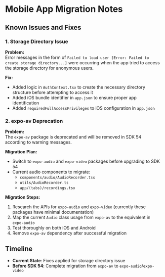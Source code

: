 # Mobile App Migration Notes

## Known Issues and Fixes

### 1. Storage Directory Issue

**Problem:**  
Error messages in the form of `Failed to load user [Error: Failed to create storage directory...]` were occurring when the app tried to access the storage directory for anonymous users.

**Fix:**  
- Added logic in `AuthContext.tsx` to create the necessary directory structure before attempting to access it
- Added iOS bundle identifier in `app.json` to ensure proper app identification
- Added `requiredFullAccessPrivileges` to iOS configuration in `app.json`

### 2. expo-av Deprecation

**Problem:**  
The `expo-av` package is deprecated and will be removed in SDK 54 according to warning messages.

**Migration Plan:**  
- Switch to `expo-audio` and `expo-video` packages before upgrading to SDK 54
- Current audio components to migrate:
  - `components/audio/AudioRecorder.tsx`
  - `utils/AudioRecorder.ts`
  - `app/(tabs)/recordings.tsx`

**Migration Steps:**
1. Research the APIs for `expo-audio` and `expo-video` (currently these packages have minimal documentation)
2. Map the current `Audio` class usage from `expo-av` to the equivalent in `expo-audio`
3. Test thoroughly on both iOS and Android
4. Remove `expo-av` dependency after successful migration

## Timeline

- **Current State**: Fixes applied for storage directory issue
- **Before SDK 54**: Complete migration from `expo-av` to `expo-audio`/`expo-video` 